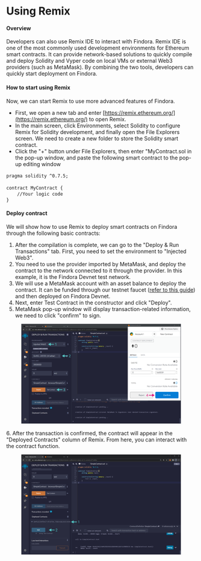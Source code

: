 # Using Remix

#### Overview[​](https://wiki.findora.org/docs/developers/evm\_smart\_chain/evm-guides/deployment-guides/remix#overview) <a href="#overview" id="overview"></a>

Developers can also use Remix IDE to interact with Findora. Remix IDE is one of the most commonly used development environments for Ethereum smart contracts. It can provide network-based solutions to quickly compile and deploy Solidity and Vyper code on local VMs or external Web3 providers (such as MetaMask). By combining the two tools, developers can quickly start deployment on Findora.

#### How to start using Remix[​](https://wiki.findora.org/docs/developers/evm\_smart\_chain/evm-guides/deployment-guides/remix#how-to-start-using-remix) <a href="#how-to-start-using-remix" id="how-to-start-using-remix"></a>

Now, we can start Remix to use more advanced features of Findora.

* First, we open a new tab and enter [https://remix.ethereum.org/](https://remix.ethereum.org/) to open Remix.
* In the main screen, click Environments, select Solidity to configure Remix for Solidity development, and finally open the File Explorers screen. We need to create a new folder to store the Solidity smart contract.
* Click the "+" button under File Explorers, then enter "MyContract.sol in the pop-up window, and paste the following smart contract to the pop-up editing window

```solidity
pragma solidity ^0.7.5;

contract MyContract {
    //Your logic code
}
```

#### Deploy contract[​](https://wiki.findora.org/docs/developers/evm\_smart\_chain/evm-guides/deployment-guides/remix#deploy-contract) <a href="#deploy-contract" id="deploy-contract"></a>

We will show how to use Remix to deploy smart contracts on Findora through the following basic contracts:

1. After the compilation is complete, we can go to the "Deploy & Run Transactions" tab. First, you need to set the environment to "Injected Web3".
2. You need to use the provider imported by MetaMask, and deploy the contract to the network connected to it through the provider. In this example, it is the Findora Devnet test network.
3. We will use a MetaMask account with an asset balance to deploy the contract. It can be funded through our testnet faucet ([refer to this guide](../../../../../general-users/get-fra/request-testnet-fra.md)) and then deployed on Findora Devnet.
4. Next, enter Test Contract in the constructor and click "Deploy".
5. MetaMask pop-up window will display transaction-related information, we need to click "confirm" to sign.

<figure><img src="../../../../../.gitbook/assets/image (10) (1).png" alt=""><figcaption></figcaption></figure>

6\. After the transaction is confirmed, the contract will appear in the "Deployed Contracts" column of Remix. From here, you can interact with the contract function.

<figure><img src="../../../../../.gitbook/assets/image (3).png" alt=""><figcaption></figcaption></figure>
